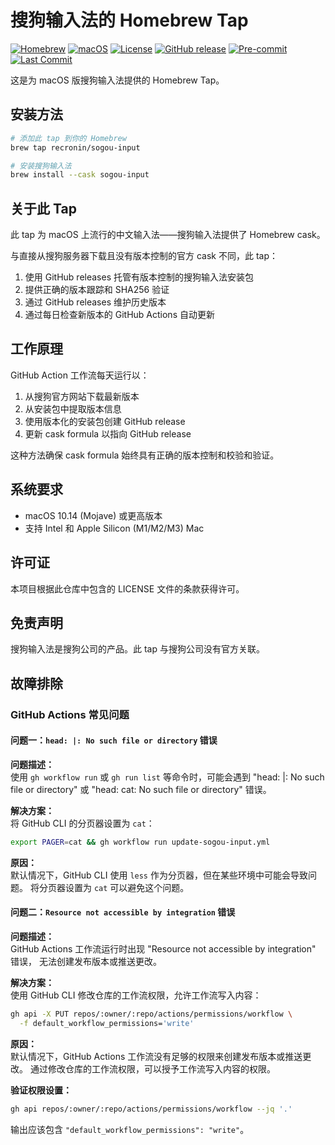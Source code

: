 # 搜狗输入法的 Homebrew Tap

[![Homebrew](https://img.shields.io/badge/Homebrew-Tap-orange)](https://brew.sh)
[![macOS](https://img.shields.io/badge/platform-macOS-blue)](https://www.apple.com/macos)
[![License](https://img.shields.io/github/license/recronin/homebrew-sogou-input)](https://github.com/recronin/homebrew-sogou-input/blob/master/LICENSE)
[![GitHub release](https://img.shields.io/github/v/release/recronin/homebrew-sogou-input)](https://github.com/recronin/homebrew-sogou-input/releases)
[![Pre-commit](https://img.shields.io/badge/pre--commit-enabled-brightgreen)](https://github.com/recronin/homebrew-sogou-input/blob/master/.githooks/pre-commit)
[![Last Commit](https://img.shields.io/github/last-commit/recronin/homebrew-sogou-input)](https://github.com/recronin/homebrew-sogou-input/commits/master)

这是为 macOS 版搜狗输入法提供的 Homebrew Tap。

## 安装方法

```bash
# 添加此 tap 到你的 Homebrew
brew tap recronin/sogou-input

# 安装搜狗输入法
brew install --cask sogou-input
```

## 关于此 Tap

此 tap 为 macOS 上流行的中文输入法——搜狗输入法提供了 Homebrew cask。

与直接从搜狗服务器下载且没有版本控制的官方 cask 不同，此 tap：

1. 使用 GitHub releases 托管有版本控制的搜狗输入法安装包
2. 提供正确的版本跟踪和 SHA256 验证
3. 通过 GitHub releases 维护历史版本
4. 通过每日检查新版本的 GitHub Actions 自动更新

## 工作原理

GitHub Action 工作流每天运行以：

1. 从搜狗官方网站下载最新版本
2. 从安装包中提取版本信息
3. 使用版本化的安装包创建 GitHub release
4. 更新 cask formula 以指向 GitHub release

这种方法确保 cask formula 始终具有正确的版本控制和校验和验证。

## 系统要求

- macOS 10.14 (Mojave) 或更高版本
- 支持 Intel 和 Apple Silicon (M1/M2/M3) Mac

## 许可证

本项目根据此仓库中包含的 LICENSE 文件的条款获得许可。

## 免责声明

搜狗输入法是搜狗公司的产品。此 tap 与搜狗公司没有官方关联。

## 故障排除

### GitHub Actions 常见问题

#### 问题一：`head: |: No such file or directory` 错误

**问题描述：**  
使用 `gh workflow run` 或 `gh run list` 等命令时，可能会遇到
"head: |: No such file or directory" 或 "head: cat: No such file or directory"
错误。

**解决方案：**  
将 GitHub CLI 的分页器设置为 `cat`：

```bash
export PAGER=cat && gh workflow run update-sogou-input.yml
```

**原因：**  
默认情况下，GitHub CLI 使用 `less` 作为分页器，但在某些环境中可能会导致问题。
将分页器设置为 `cat` 可以避免这个问题。

#### 问题二：`Resource not accessible by integration` 错误

**问题描述：**  
GitHub Actions 工作流运行时出现 "Resource not accessible by integration" 错误，
无法创建发布版本或推送更改。

**解决方案：**  
使用 GitHub CLI 修改仓库的工作流权限，允许工作流写入内容：

```bash
gh api -X PUT repos/:owner/:repo/actions/permissions/workflow \
  -f default_workflow_permissions='write'
```

**原因：**  
默认情况下，GitHub Actions 工作流没有足够的权限来创建发布版本或推送更改。
通过修改仓库的工作流权限，可以授予工作流写入内容的权限。

**验证权限设置：**  

```bash
gh api repos/:owner/:repo/actions/permissions/workflow --jq '.'
```

输出应该包含 `"default_workflow_permissions": "write"`。
